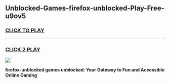 
## Unblocked-Games-firefox-unblocked-Play-Free-u9ov5
<h3>
<a href="https://premium76.site?title=firefox-unblocked&ref=23A">CLICK TO PLAY</a></h3>
<hr>

<h3>
<a href="https://premium76.site?title=firefox-unblocked&ref=23A">CLICK 2 PLAY</a>
  
</h3>

<a href="https://premium76.site?title=firefox-unblocked&ref=23A"><img src="https://clearcache.store/games.png"></a>


**firefox-unblocked games unblocked: Your Gateway to Fun and Accessible Online Gaming**

